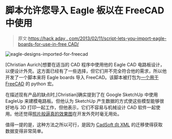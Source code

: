 # 脚本允许您导入 Eagle 板以在 FreeCAD 中使用

> 原文:[https://hack aday . com/2013/02/11/script-lets-you-import-eagle-boards-for-use-in-free CAD/](https://hackaday.com/2013/02/11/script-lets-you-import-eagle-boards-for-use-in-freecad/)

![eagle-designs-imported-for-freecad](../Images/67a9366c327c00a6a308bdcd73a6f62d.png)

[Christian Aurich]想要在适当的 CAD 程序中使用他的 Eagle CAD 电路板设计，以便设计外壳。这方面已经有了一些选择，但它们并不完全符合他的需求，所以他开发了一个脚本来将 Eagle boards 导入 FreeCAD。该脚本被打包为[一个用于 FreeCAD](https://github.com/ch-aurich/Eagle2FreeCad) 的 python 宏。

在描述现有产品的缺点时,[Christian]确实提到了在 Google SketchUp 中使用 EagleUp 来建模电路板。但他认为 SketchUp 产生数据的方式使这些模型能够很好地与 3D 打印一起工作，但他表示，它们不容易与机械设计 CAD 软件一起使用。他还觉得[照片般逼真的效果图](http://hackaday.com/2012/06/05/this-is-not-real-lifelike-renderings-from-eagle-files/)在开发外壳时毫无用处。

值得一提的是，这种方法之所以可行，是因为 [CadSoft 向 XML](http://hackaday.com/2010/10/14/cadsoft-eagle-migrating-to-xml/) 的迁移使得获取数据变得非常简单。
